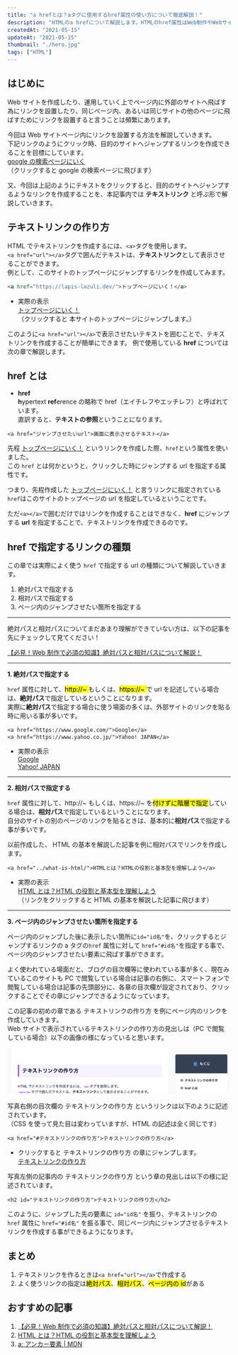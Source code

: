 ```yaml
---
title: "a hrefとは？aタグに使用するhref属性の使い方について徹底解説！"
description: "HTMLのa hrefについて解説します。HTMLのhref属性はWeb制作やWebサイトを運用する上では必須の知識です。hrefによるリンクの作り方について解説します。この記事を読む事で、Web制作で役立ちます。"
createdAt: "2021-05-15"
updateAt: "2021-05-15"
thumbnail: "./hero.jpg"
tags: ["HTML"]
---
```


## はじめに

Web サイトを作成したり、運用していく上でページ内に外部のサイトへ飛ばす為にリンクを設置したり、同じページ内、あるいは同じサイトの他のページに飛ばすためにリンクを設置すると言うことは頻繁にあります。

今回は Web サイトページ内にリンクを設置する方法を解説していきます。  
下記リンクのようにクリック時、目的のサイトへジャンプするリンクを作成できることを目標にしています。  
[google の検索ページにいく](https://google.com)（クリックすると google の検索ページに飛びます）

又、今回は上記のようにテキストをクリックすると、目的のサイトへジャンプするようなリンクを作成することを、本記事内では **テキストリンク** と呼ぶ形で解説していきます。

## テキストリンクの作り方

HTML でテキストリンクを作成するには、`<a>`タグを使用します。  
`<a href="url"></a>`タグで囲んだテキストは、**テキストリンク**として表示させることができます。  
例として、このサイトのトップページにジャンプするリンクを作成してみます。

```html
<a href="https://lapis-lazuli.dev/">トップページにいく！</a>
```

- 実際の表示  
  [トップページにいく！](/)  
  （クリックすると 本サイトのトップページにジャンプします。）

このように`<a href="url"></a>`で表示させたいテキストを囲むことで、テキストリンクを作成することが簡単にできます。
例で使用している **href** については次の章で解説します。

## href とは

- **href**  
  **h**ypertext **ref**erence の略称で href（エイチレフやエッチレフ）と呼ばれています。  
  直訳すると、**テキストの参照**ということになります。

```html:title=テキストリンクを作成するときの構文
<a href="ジャンプさせたいurl">画面に表示させるテキスト</a>
```

先程 [トップページにいく！](/) というリンクを作成した際、`href`という属性を使いました。  
この `href` とは何かというと、クリックした時にジャンプする url を指定する属性です。

つまり、先程作成した [トップページにいく！](/) と言うリンクに指定されている`href`はこのサイトのトップページの url を指定しているということです。

ただ`<a></a>`で囲むだけではリンクを作成することはできなく、**href** にジャンプする **url** を指定することで、テキストリンクを作成できるのです。

## href で指定するリンクの種類

この章では実際によく使う `href` で指定する url の種類について解説していきます。

1. 絶対パスで指定する
1. 相対パスで指定する
1. ページ内のジャンプさせたい箇所を指定する

<hr>

絶対パスと相対パスについてまだあまり理解ができていない方は、以下の記事を先にチェックして見てください！

[【必見！Web 制作で必須の知識】絶対パスと相対パスについて解説！](../what-is-relativepath-absolutepath/)

<hr>

**1. 絶対パスで指定する**

`href` 属性に対して、<mark>http://~ </mark>もしくは、<mark>https://~ </mark>で url を記述している場合は、**絶対パス**で指定しているということになります。  
実際に**絶対パス**で指定する場合に使う場面の多くは、外部サイトのリンクを貼る時に用いる事が多いです。

```html:title=絶対パスで指定した例
<a href="https://www.google.com/">Google</a>
<a href="https://www.yahoo.co.jp/">Yahoo! JAPAN</a>
```

- 実際の表示  
  [Google](https://www.google.com/)  
  [Yahoo! JAPAN](https://www.yahoo.co.jp/)

<hr>

**2. 相対パスで指定する**

`href` 属性に対して、http://~ もしくは、https://~ を<mark>付けずに階層で指定</mark>している場合は、**相対パス**で指定しているということになります。  
自分のサイトの別のページのリンクを貼るときは、基本的に**相対パス**で指定する事が多いです。

以前作成した、 HTML の基本を解説した記事を例に相対パスでリンクを作成します。

```html:title=相対パスで指定した例
<a href="../what-is-html/">HTMLとは？HTMLの役割と基本型を理解しよう</a>
```

- 実際の表示  
   [HTML とは？HTML の役割と基本型を理解しよう](../what-is-html/)  
  （リンクをクリックすると HTML の基本を解説した記事に飛びます）

<hr>

**3. ページ内のジャンプさせたい箇所を指定する**

ページ内のジャンプした後に表示したい箇所に`id="id名"`を、クリックするとジャンプするリンクの a タグの`href` 属性に対して `href="#id名"`を指定する事で、ページ内のジャンプさせたい要素に飛ばす事ができます。

よく使われている場面だと、ブログの目次欄等に使われている事が多く、現在みているこのサイトも PC で閲覧している場合は記事の右側に、スマートフォンで閲覧している場合は記事の先頭部分に、各章の目次欄が設定されており、クリックすることでその章にジャンプできるようになっています。

この記事の初めの章である テキストリンクの作り方 を例にページ内のリンクを作成していきます。  
Web サイトで表示されているテキストリンクの作り方の見出しは（PC で閲覧している場合）以下の画像の様になっていると思います。

![テキストリンクの章の見出し](./title-link.png)

写真右側の目次欄の テキストリンクの作り方 というリンクは以下のように記述されています。  
（CSS を使って見た目は変わっていますが、HTML の記述は全く同じです）

```html:title=目次欄のコードの記述
<a href="#テキストリンクの作り方">テキストリンクの作り方</a>
```

- クリックすると テキストリンクの作り方 の章にジャンプします。  
  [テキストリンクの作り方](#テキストリンクの作り方)

写真左側の記事内の テキストリンクの作り方 という章の見出しは以下の様に記述されています。

```html:title=記事内のコードの記述
<h2 id="テキストリンクの作り方">テキストリンクの作り方</h2>
```

このように、ジャンプした先の要素に `id="id名"` を振り、テキストリンクの `href` 属性に `href="#id名"` を振る事で、同じページ内にジャンプさせるテキストリンクを作成する事ができるようになります。

## まとめ

1. テキストリンクを作るときは`<a href="url"></a>`で作成する
1. よく使うリンクの指定は<mark>絶対パス</mark>、<mark>相対パス</mark>、<mark>ページ内の id</mark>がある

## おすすめの記事

1. [【必見！Web 制作で必須の知識】絶対パスと相対パスについて解説！](../what-is-relativepath-absolutepath/)
1. [HTML とは？HTML の役割と基本型を理解しよう](../what-is-html/)
1. [a: アンカー要素 | MDN](https://developer.mozilla.org/ja/docs/Web/HTML/Element/a)
